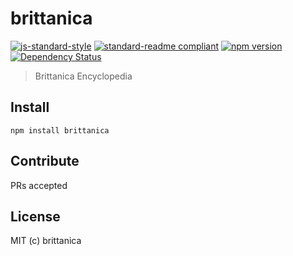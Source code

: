 # brittanica

[![js-standard-style](https://img.shields.io/badge/code%20style-standard-brightgreen.svg?style=flat-square)](http://standardjs.com/)
[![standard-readme compliant](https://img.shields.io/badge/standard--readme-OK-green.svg?style=flat-square)](https://github.com/RichardLitt/standard-readme)
[![npm version](https://img.shields.io/npm/v/brittanica.svg?style=flat-square)](https://badge.fury.io/js/brittanica)
[![Dependency Status](https://img.shields.io/david/goodmind/brittanica.svg?style=flat-square)](https://david-dm.org/goodmind/brittanica)

> Brittanica Encyclopedia

## Install
```
npm install brittanica
```

## Contribute

PRs accepted

## License

MIT (c) brittanica
